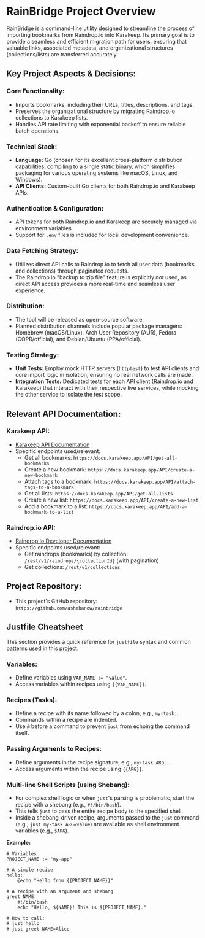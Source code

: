 # RainBridge Project Overview

RainBridge is a command-line utility designed to streamline the process of importing bookmarks from Raindrop.io into Karakeep. Its primary goal is to provide a seamless and efficient migration path for users, ensuring that valuable links, associated metadata, and organizational structures (collections/lists) are transferred accurately.

## Key Project Aspects & Decisions:

### Core Functionality:
- Imports bookmarks, including their URLs, titles, descriptions, and tags.
- Preserves the organizational structure by migrating Raindrop.io collections to Karakeep lists.
- Handles API rate limiting with exponential backoff to ensure reliable batch operations.

### Technical Stack:
- **Language:** Go (chosen for its excellent cross-platform distribution capabilities, compiling to a single static binary, which simplifies packaging for various operating systems like macOS, Linux, and Windows).
- **API Clients:** Custom-built Go clients for both Raindrop.io and Karakeep APIs.

### Authentication & Configuration:
- API tokens for both Raindrop.io and Karakeep are securely managed via environment variables.
- Support for `.env` files is included for local development convenience.

### Data Fetching Strategy:
- Utilizes direct API calls to Raindrop.io to fetch all user data (bookmarks and collections) through paginated requests.
- The Raindrop.io "backup to zip file" feature is explicitly *not* used, as direct API access provides a more real-time and seamless user experience.

### Distribution:
- The tool will be released as open-source software.
- Planned distribution channels include popular package managers: Homebrew (macOS/Linux), Arch User Repository (AUR), Fedora (COPR/official), and Debian/Ubuntu (PPA/official).

### Testing Strategy:
- **Unit Tests:** Employ mock HTTP servers (`httptest`) to test API clients and core import logic in isolation, ensuring no real network calls are made.
- **Integration Tests:** Dedicated tests for each API client (Raindrop.io and Karakeep) that interact with their respective live services, while mocking the other service to isolate the test scope.

## Relevant API Documentation:

### Karakeep API:
- [Karakeep API Documentation](https://docs.karakeep.app/API/karakeep-api)
- Specific endpoints used/relevant:
    - Get all bookmarks: `https://docs.karakeep.app/API/get-all-bookmarks`
    - Create a new bookmark: `https://docs.karakeep.app/API/create-a-new-bookmark`
    - Attach tags to a bookmark: `https://docs.karakeep.app/API/attach-tags-to-a-bookmark`
    - Get all lists: `https://docs.karakeep.app/API/get-all-lists`
    - Create a new list: `https://docs.karakeep.app/API/create-a-new-list`
    - Add a bookmark to a list: `https://docs.karakeep.app/API/add-a-bookmark-to-a-list`

### Raindrop.io API:
- [Raindrop.io Developer Documentation](https://developer.raindrop.io/)
- Specific endpoints used/relevant:
    - Get raindrops (bookmarks) by collection: `/rest/v1/raindrops/{collectionId}` (with pagination)
    - Get collections: `/rest/v1/collections`

## Project Repository:
- This project's GitHub repository: `https://github.com/ashebanow/rainbridge`

## Justfile Cheatsheet

This section provides a quick reference for `justfile` syntax and common patterns used in this project.

### Variables:
- Define variables using `VAR_NAME := "value"`.
- Access variables within recipes using `{{VAR_NAME}}`.

### Recipes (Tasks):
- Define a recipe with its name followed by a colon, e.g., `my-task:`.
- Commands within a recipe are indented.
- Use `@` before a command to prevent `just` from echoing the command itself.

### Passing Arguments to Recipes:
- Define arguments in the recipe signature, e.g., `my-task ARG:`.
- Access arguments within the recipe using `{{ARG}}`.

### Multi-line Shell Scripts (using Shebang):
- For complex shell logic or when `just`'s parsing is problematic, start the recipe with a shebang (e.g., `#!/bin/bash`).
- This tells `just` to pass the entire recipe body to the specified shell.
- Inside a shebang-driven recipe, arguments passed to the `just` command (e.g., `just my-task ARG=value`) are available as shell environment variables (e.g., `$ARG`).

**Example:**
```justfile
# Variables
PROJECT_NAME := "my-app"

# A simple recipe
hello:
    @echo "Hello from {{PROJECT_NAME}}"

# A recipe with an argument and shebang
greet NAME:
    #!/bin/bash
    echo "Hello, ${NAME}! This is ${PROJECT_NAME}."

# How to call:
# just hello
# just greet NAME=Alice
```
